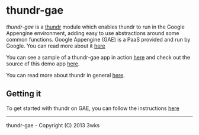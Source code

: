 # thundr-gae

*thundr-gae* is a [thundr](http://3wks.github.io/thundr/) module which enables thundr to run in the Google Appengine environment, adding easy to use abstractions around some common functions.
Google Appengine (GAE) is a PaaS provided and run by Google. You can read more about it [here](https://developers.google.com/appengine/docs/)

You can see a sample of a thundr-gae app in action [here](http://gae.thundr-sample.appspot.com) and check out the source of this demo app [here](https://github.com/3wks/thundr-sample).

You can read more about thundr in general [here](http://3wks.gitub.com/thundr).

## Getting it

To get started with thundr on GAE, you can follow the instructions [here](http://3wks.github.io/thundr/thundr-gae/index.html)

--------------    
thundr-gae - Copyright (C) 2013 3wks